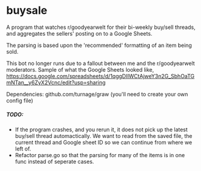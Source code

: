 # buysale
A program that watches r/goodyearwelt for their bi-weekly buy/sell threads, and aggregates the sellers' posting on to a Google Sheets.

The parsing is based upon the 'recommended' formatting of an item being sold.

This bot no longer runs due to a fallout between me and the r/goodyearwelt moderators.
Sample of what the Google Sheets looked like, https://docs.google.com/spreadsheets/d/1qggDIIWCtAjweY3n2G_SbhOaTGmNTan__y6ZyX2Vcnc/edit?usp=sharing

Dependencies:
  github.com/turnage/graw (you'll need to create your own config file)

##### TODO:
- If the program crashes, and you rerun it, it does not pick up the latest buy/sell thread automactically. We want to read from the saved file, the current thread and Google sheet ID so we can continue from where we left of.
- Refactor parse.go so that the parsing for many of the items is in one func instead of seperate cases.
